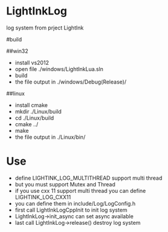 # LightInkLog

log system from prject LightInk 

#build


##win32

* install vs2012
* open file ./windows/LightInkLua.sln
* build
* the file output in ./windows/Debug(Release)/

##linux

* install cmake
* mkdir ./Linux/build
* cd ./Linux/build
* cmake ../
* make
* the file output in ./Linux/bin/

# Use

* define LIGHTINK_LOG_MULTITHREAD support multi thread
* but you must support Mutex and Thread
* if you use cxx 11 support multi thread you can define LIGHTINK_LOG_CXX11
* you can define them in include/Log/LogConfig.h
* first call LightInkLogCppInit to init log system
* LightInkLog->init_async can set async available
* last call LightInkLog->release() destroy log system